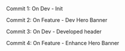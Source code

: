 Commit 1: On Dev - Init

Commit 2: On Feature - Dev Hero Banner

Commit 3: On Dev - Developed header

Commit 4: On Feature - Enhance Hero Banner
